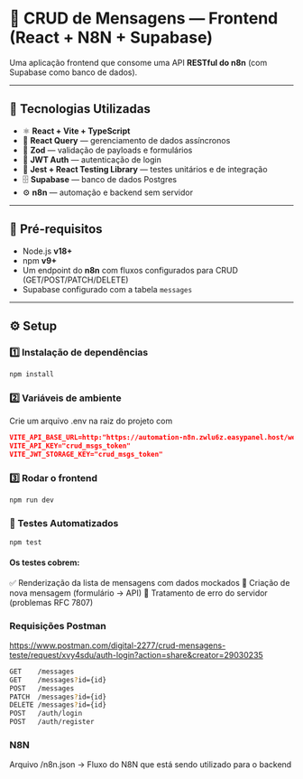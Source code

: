 # 📨 CRUD de Mensagens — Frontend (React + N8N + Supabase)

Uma aplicação frontend que consome uma API **RESTful do n8n** (com Supabase como banco de dados).  

---

## 🚀 Tecnologias Utilizadas

- ⚛️ **React + Vite + TypeScript**
- 🎯 **React Query** — gerenciamento de dados assíncronos
- 🧩 **Zod** — validação de payloads e formulários
- 🔐 **JWT Auth** — autenticação de login
- 🧪 **Jest + React Testing Library** — testes unitários e de integração
- 🗄️ **Supabase** — banco de dados Postgres
- ⚙️ **n8n** — automação e backend sem servidor

---

## 🧰 Pré-requisitos

- Node.js **v18+**
- npm **v9+**
- Um endpoint do **n8n** com fluxos configurados para CRUD (GET/POST/PATCH/DELETE)
- Supabase configurado com a tabela `messages`

---

## ⚙️ Setup

### 1️⃣ Instalação de dependências
```bash
npm install
```

### 2️⃣ Variáveis de ambiente
Crie um arquivo .env na raiz do projeto com
```json
VITE_API_BASE_URL=http:"https://automation-n8n.zwlu6z.easypanel.host/webhook"
VITE_API_KEY="crud_msgs_token"
VITE_JWT_STORAGE_KEY="crud_msgs_token"
```

### 3️⃣ Rodar o frontend
```bash
npm run dev
```

### 🧪 Testes Automatizados
```bash
npm test
```

#### Os testes cobrem:
✅ Renderização da lista de mensagens com dados mockados
📨 Criação de nova mensagem (formulário → API)
🚫 Tratamento de erro do servidor (problemas RFC 7807)

### Requisições Postman
https://www.postman.com/digital-2277/crud-mensagens-teste/request/xvy4sdu/auth-login?action=share&creator=29030235

```bash
GET    /messages
GET    /messages?id={id}
POST   /messages
PATCH  /messages?id={id}
DELETE /messages?id={id}
POST   /auth/login
POST   /auth/register
```

### N8N
Arquivo /n8n.json -> Fluxo do N8N que está sendo utilizado para o backend